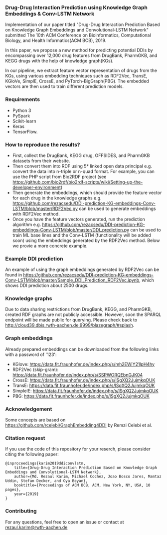 ### Drug-Drug Interaction Prediction using Knowledge Graph Embeddings & Conv-LSTM Network
Implementation of our paper titled "Drug-Drug Interaction Prediction Based on Knowledge Graph Embeddings and Convolutional-LSTM Network" submitted The 10th ACM Conference on Bioinformatics, Computational Biology, and Health Informatics(ACM BCB), 2019.

In this paper, we propose a new method for predicting potential DDIs by encompassing over 12,000 drug features from DrugBank, PharmGKB, and KEGG drugs with the help of knowledge graph(KGs). 

In our pipeline, we extract feature vector representation of drugs from the KGs, using various embedding techniques such as RDF2Vec, TransE, KGloVe, SimplE, CrossE, and PyTorch-BigGraph(PBG). The embedded vectors are then used to train different prediction models.

### Requirements
* Python 3
* PySpark
* Scikit-learn
* Keras 
* TensorFlow.

### How to reproduce the results?  
* First, collect the DrugBank, KEGG drug, OFFSIDES, and PharmGKB datasets from their website. 
* Then convert them into RDF using 5* linked open data principal e.g. convert the data into n-triple or n-quad format. For example, you can use the PHP script from Bio2RDF project (see https://github.com/bio2rdf/bio2rdf-scripts/wiki/Setting-up-the-developer-environment)
* Then generate the embeddings, which should provide the feature vector for each drug in the knowledge graphs e.g. https://github.com/rezacsedu/DDI-prediction-KG-embeddings-Conv-LSTM/blob/master/RDF2Vec.py can be used to generate embeddings with RDF2Vec method. 
* Once you have the feature vectors generated, run the prediction algorithm e.g. https://github.com/rezacsedu/DDI-prediction-KG-embeddings-Conv-LSTM/blob/master/DDI_prediction.py can be used to train ML base lines and the Conv-LSTM (functionality will be added soon) using the embeddings generated by the RDF2Vec method. Below we provie a more concrete example.

### Example DDI prediction
An example of using the graph embeddings generated by RDF2Vec can be found in https://github.com/rezacsedu/DDI-prediction-KG-embeddings-Conv-LSTM/blob/master/Sample_DDI_Prediction_RDF2Vec.ipynb, which shows DDI prediction about 2500 drugs.

### Knowledge graphs
Due to data sharing restrictions from DrugBank, KEGG, and PharmGKB, created RDF graphs are not publicly accessible. However, soon the SPARQL endpoint will be made public for querying. Please check back to http://cloud39.dbis.rwth-aachen.de:9999/blazegraph/#splash. 

### Graph embeddings
Already prepared embeddings can be downloaded from the following links with a password of '123': 
* KGlove: https://data.fit.fraunhofer.de/index.php/s/mh2EWlY21lpH4hy
* RDF2Vec (skip-gram): https://data.fit.fraunhofer.de/index.php/s/SSPWORQEbnGJK04
* CrossE: https://data.fit.fraunhofer.de/index.php/s/lSgXQ2JujmkqOUK
* TransE: https://data.fit.fraunhofer.de/index.php/s/lSgXQ2JujmkqOUK 
* SimpleIE: https://data.fit.fraunhofer.de/index.php/s/lSgXQ2JujmkqOUK
* PBG: https://data.fit.fraunhofer.de/index.php/s/lSgXQ2JujmkqOUK

### Acknowledgement
Some concepts are based on https://github.com/rcelebi/GraphEmbedding4DDI by Remzi Celebi et al. 

### Citation request
If you use the code of this repository for your reserch, please consider citing the following paper: 

    @inproceedings{karim2019ddiconvlstm,
        title={Drug-Drug Interaction Prediction Based on Knowledge Graph Embeddings and Convolutional-LSTM Network},
        author={Md. Rezaul Karim, Michael Cochez, Joao Bosco Jares, Mamtaz Uddin, Stefan Decker, and Oya Beyan},
        booktitle={Proceedings of ACM BCB, ACM, New York, NY, USA, 10 pages},
        year={2019}
    }

### Contributing
For any questions, feel free to open an issue or contact at rezaul.karim@rwth-aachen.de
